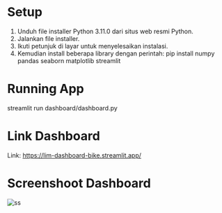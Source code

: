 # Setup
1. Unduh file installer Python 3.11.0 dari situs web resmi Python.
2. Jalankan file installer.
3. Ikuti petunjuk di layar untuk menyelesaikan instalasi.
4. Kemudian install beberapa library dengan perintah:
    pip install numpy pandas seaborn matplotlib streamlit

# Running App
streamlit run dashboard/dashboard.py

# Link Dashboard
Link: https://lim-dashboard-bike.streamlit.app/

# Screenshoot Dashboard
![ss](https://github.com/LimitMax/FInal-Task-Dicoding-DA/assets/38920294/0bddd5e6-031c-4fd4-a0c4-1d125f48da5a)
